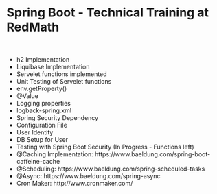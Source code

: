 <h1> Spring Boot - Technical Training at RedMath </h1>
<br>
<ul>
  <li>h2 Implementation</li>
  <li>Liquibase Implementation</li>
  <li>Servelet functions implemented</li>
  <li>Unit Testing of Servelet functions</li>
  <li>env.getProperty()</li>
  <li>@Value</li>
  <li>Logging properties</li>
  <li>logback-spring.xml</li>
  <li>Spring Security Dependency</li>
  <li>Configuration File</li>
  <li>User Identity</li>
  <li>DB Setup for User</li>
  <li>Testing with Spring Boot Security (In Progress - Functions left)</li>
<li>@Caching Implementation: https://www.baeldung.com/spring-boot-caffeine-cache</li>
  <li>@Scheduling: https://www.baeldung.com/spring-scheduled-tasks</li>
  <li>@Async: https://www.baeldung.com/spring-async</li>
  <li>Cron Maker: http://www.cronmaker.com/</li>
</ul>
